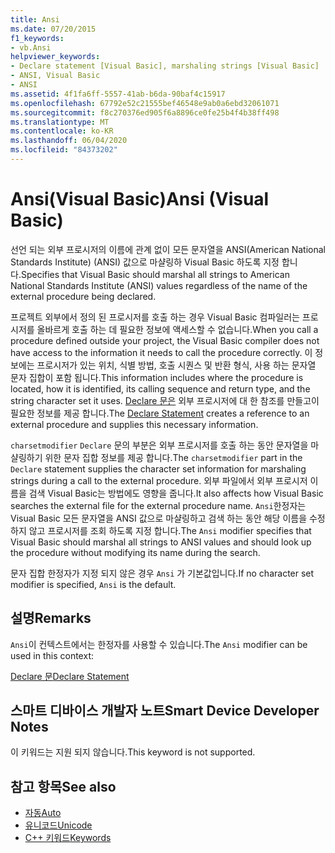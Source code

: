 ```yaml
---
title: Ansi
ms.date: 07/20/2015
f1_keywords:
- vb.Ansi
helpviewer_keywords:
- Declare statement [Visual Basic], marshaling strings [Visual Basic]
- ANSI, Visual Basic
- ANSI
ms.assetid: 4f1fa6ff-5557-41ab-b6da-90baf4c15917
ms.openlocfilehash: 67792e52c21555bef46548e9ab0a6ebd32061071
ms.sourcegitcommit: f8c270376ed905f6a8896ce0fe25b4f4b38ff498
ms.translationtype: MT
ms.contentlocale: ko-KR
ms.lasthandoff: 06/04/2020
ms.locfileid: "84373202"
---
```

# <a name="ansi-visual-basic"></a><span data-ttu-id="c2ce6-102">Ansi(Visual Basic)</span><span class="sxs-lookup"><span data-stu-id="c2ce6-102">Ansi (Visual Basic)</span></span>
<span data-ttu-id="c2ce6-103">선언 되는 외부 프로시저의 이름에 관계 없이 모든 문자열을 ANSI(American National Standards Institute) (ANSI) 값으로 마샬링하 Visual Basic 하도록 지정 합니다.</span><span class="sxs-lookup"><span data-stu-id="c2ce6-103">Specifies that Visual Basic should marshal all strings to American National Standards Institute (ANSI) values regardless of the name of the external procedure being declared.</span></span>  
  
 <span data-ttu-id="c2ce6-104">프로젝트 외부에서 정의 된 프로시저를 호출 하는 경우 Visual Basic 컴파일러는 프로시저를 올바르게 호출 하는 데 필요한 정보에 액세스할 수 없습니다.</span><span class="sxs-lookup"><span data-stu-id="c2ce6-104">When you call a procedure defined outside your project, the Visual Basic compiler does not have access to the information it needs to call the procedure correctly.</span></span> <span data-ttu-id="c2ce6-105">이 정보에는 프로시저가 있는 위치, 식별 방법, 호출 시퀀스 및 반환 형식, 사용 하는 문자열 문자 집합이 포함 됩니다.</span><span class="sxs-lookup"><span data-stu-id="c2ce6-105">This information includes where the procedure is located, how it is identified, its calling sequence and return type, and the string character set it uses.</span></span> <span data-ttu-id="c2ce6-106">[Declare 문은](../statements/declare-statement.md) 외부 프로시저에 대 한 참조를 만들고이 필요한 정보를 제공 합니다.</span><span class="sxs-lookup"><span data-stu-id="c2ce6-106">The [Declare Statement](../statements/declare-statement.md) creates a reference to an external procedure and supplies this necessary information.</span></span>  
  
 <span data-ttu-id="c2ce6-107">`charsetmodifier` `Declare` 문의 부분은 외부 프로시저를 호출 하는 동안 문자열을 마샬링하기 위한 문자 집합 정보를 제공 합니다.</span><span class="sxs-lookup"><span data-stu-id="c2ce6-107">The `charsetmodifier` part in the `Declare` statement supplies the character set information for marshaling strings during a call to the external procedure.</span></span> <span data-ttu-id="c2ce6-108">외부 파일에서 외부 프로시저 이름을 검색 Visual Basic는 방법에도 영향을 줍니다.</span><span class="sxs-lookup"><span data-stu-id="c2ce6-108">It also affects how Visual Basic searches the external file for the external procedure name.</span></span> <span data-ttu-id="c2ce6-109">`Ansi`한정자는 Visual Basic 모든 문자열을 ANSI 값으로 마샬링하고 검색 하는 동안 해당 이름을 수정 하지 않고 프로시저를 조회 하도록 지정 합니다.</span><span class="sxs-lookup"><span data-stu-id="c2ce6-109">The `Ansi` modifier specifies that Visual Basic should marshal all strings to ANSI values and should look up the procedure without modifying its name during the search.</span></span>  
  
 <span data-ttu-id="c2ce6-110">문자 집합 한정자가 지정 되지 않은 경우 `Ansi` 가 기본값입니다.</span><span class="sxs-lookup"><span data-stu-id="c2ce6-110">If no character set modifier is specified, `Ansi` is the default.</span></span>  
  
## <a name="remarks"></a><span data-ttu-id="c2ce6-111">설명</span><span class="sxs-lookup"><span data-stu-id="c2ce6-111">Remarks</span></span>  
 <span data-ttu-id="c2ce6-112">`Ansi`이 컨텍스트에서는 한정자를 사용할 수 있습니다.</span><span class="sxs-lookup"><span data-stu-id="c2ce6-112">The `Ansi` modifier can be used in this context:</span></span>  
  
 [<span data-ttu-id="c2ce6-113">Declare 문</span><span class="sxs-lookup"><span data-stu-id="c2ce6-113">Declare Statement</span></span>](../statements/declare-statement.md)  
  
## <a name="smart-device-developer-notes"></a><span data-ttu-id="c2ce6-114">스마트 디바이스 개발자 노트</span><span class="sxs-lookup"><span data-stu-id="c2ce6-114">Smart Device Developer Notes</span></span>  
 <span data-ttu-id="c2ce6-115">이 키워드는 지원 되지 않습니다.</span><span class="sxs-lookup"><span data-stu-id="c2ce6-115">This keyword is not supported.</span></span>  
  
## <a name="see-also"></a><span data-ttu-id="c2ce6-116">참고 항목</span><span class="sxs-lookup"><span data-stu-id="c2ce6-116">See also</span></span>

- [<span data-ttu-id="c2ce6-117">자동</span><span class="sxs-lookup"><span data-stu-id="c2ce6-117">Auto</span></span>](auto.md)
- [<span data-ttu-id="c2ce6-118">유니코드</span><span class="sxs-lookup"><span data-stu-id="c2ce6-118">Unicode</span></span>](unicode.md)
- [<span data-ttu-id="c2ce6-119">C++ 키워드</span><span class="sxs-lookup"><span data-stu-id="c2ce6-119">Keywords</span></span>](../keywords/index.md)
